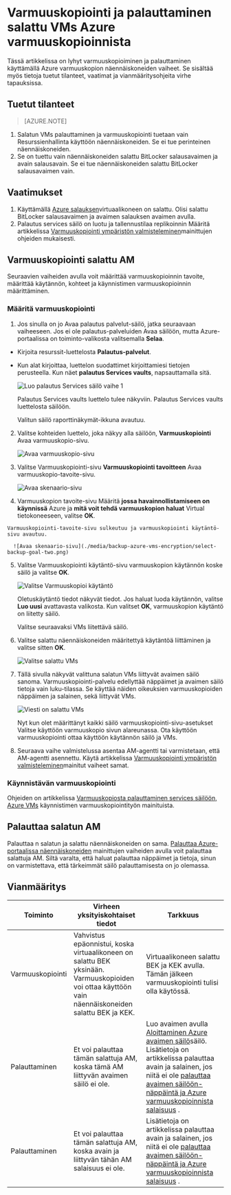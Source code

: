 <properties
   pageTitle="Varmuuskopiointi ja palauttaminen salattu VMs Azure varmuuskopioinnista"
   description="Tässä artikkelissa on lyhyt varmuuskopiointi ja palauttaminen käyttökokemusta VMs salataan Azure salauksen avulla."
   services="backup"
   documentationCenter=""
   authors="JPallavi"
   manager="vijayts"
   editor=""/>
<tags
   ms.service="backup"
   ms.devlang="na"
   ms.topic="article"
   ms.tgt_pltfrm="na"
   ms.workload="storage-backup-recovery"
   ms.date="10/25/2016"
   ms.author="markgal; jimpark; trinadhk"/>

# <a name="backup-and-restore-encrypted-vms-using-azure-backup"></a>Varmuuskopiointi ja palauttaminen salattu VMs Azure varmuuskopioinnista

Tässä artikkelissa on lyhyt varmuuskopioiminen ja palauttaminen käyttämällä Azure varmuuskopion näennäiskoneiden vaiheet. Se sisältää myös tietoja tuetut tilanteet, vaatimat ja vianmääritysohjeita virhe tapauksissa.

## <a name="supported-scenarios"></a>Tuetut tilanteet

> [AZURE.NOTE]
1.  Salatun VMs palauttaminen ja varmuuskopiointi tuetaan vain Resurssienhallinta käyttöön näennäiskoneiden. Se ei tue perinteinen näennäiskoneiden. <br>
2.  Se on tuettu vain näennäiskoneiden salattu BitLocker salausavaimen ja avain salausavain. Se ei tue näennäiskoneiden salattu BitLocker salausavaimen vain. <br>

## <a name="pre-requisites"></a>Vaatimukset

1.  Käyttämällä [Azure salauksen](../security/azure-security-disk-encryption.md)virtuaalikoneen on salattu. Olisi salattu BitLocker salausavaimen ja avaimen salauksen avaimen avulla.
2.  Palautus services säilö on luotu ja tallennustilaa replikoinnin Määritä artikkelissa [Varmuuskopiointi ympäristön valmisteleminen](backup-azure-arm-vms-prepare.md)mainittujen ohjeiden mukaisesti.

## <a name="backup-encrypted-vm"></a>Varmuuskopiointi salattu AM
Seuraavien vaiheiden avulla voit määrittää varmuuskopioinnin tavoite, määrittää käytännön, kohteet ja käynnistimen varmuuskopioinnin määrittäminen.

### <a name="configure-backup"></a>Määritä varmuuskopiointi

1. Jos sinulla on jo Avaa palautus palvelut-säilö, jatka seuraavaan vaiheeseen. Jos ei ole palautus-palveluiden Avaa säilöön, mutta Azure-portaalissa on toiminto-valikosta valitsemalla **Selaa**.

  - Kirjoita resurssit-luettelosta **Palautus-palvelut**.
  - Kun alat kirjoittaa, luettelon suodattimet kirjoittamiesi tietojen perusteella. Kun näet **palautus Services vaults**, napsauttamalla sitä.
  
      ![Luo palautus Services säilö vaihe 1](./media/backup-azure-vms-encryption/browse-to-rs-vaults.png) <br/>

    Palautus Services vaults luettelo tulee näkyviin. Palautus Services vaults luettelosta säilöön.

    Valitun säilö raporttinäkymät-ikkuna avautuu.

2. Valitse kohteiden luettelo, joka näkyy alla säilöön, **Varmuuskopiointi** Avaa varmuuskopio-sivu.

      ![Avaa varmuuskopio-sivu](./media/backup-azure-vms-encryption/select-backup.png) 
    
3. Valitse Varmuuskopiointi-sivu **Varmuuskopiointi tavoitteen** Avaa varmuuskopio-tavoite-sivu.

      ![Avaa skenaario-sivu](./media/backup-azure-vms-encryption/select-backup-goal-one.png) 
    
4.   Varmuuskopion tavoite-sivu Määritä **jossa havainnollistamiseen on käynnissä** Azure ja **mitä voit tehdä varmuuskopion haluat** Virtual tietokoneeseen, valitse **OK**.

    Varmuuskopiointi-tavoite-sivu sulkeutuu ja varmuuskopiointi käytäntö-sivu avautuu.

      ![Avaa skenaario-sivu](./media/backup-azure-vms-encryption/select-backup-goal-two.png) 

5. Valitse Varmuuskopiointi käytäntö-sivu varmuuskopion käytännön koske säilö ja valitse **OK**.

      ![Valitse Varmuuskopioi käytäntö](./media/backup-azure-vms-encryption/setting-rs-backup-policy-new.png) 

    Oletuskäytäntö tiedot näkyvät tiedot. Jos haluat luoda käytännön, valitse **Luo uusi** avattavasta valikosta. Kun valitset **OK**, varmuuskopion käytäntö on liitetty säilö.

    Valitse seuraavaksi VMs liitettävä säilö.
    
6. Valitse salattu näennäiskoneiden määritettyä käytäntöä liittäminen ja valitse sitten **OK**.

      ![Valitse salattu VMs](./media/backup-azure-vms-encryption/selected-encrypted-vms.png)
   
7. Tällä sivulla näkyvät valittuna salatun VMs liittyvät avaimen säilö sanoma. Varmuuskopiointi-palvelu edellyttää näppäimet ja avaimen säilö tietoja vain luku-tilassa. Se käyttää näiden oikeuksien varmuuskopioiden näppäimen ja salainen, sekä liittyvät VMs. 

      ![Viesti on salattu VMs](./media/backup-azure-vms-encryption/encrypted-vm-message.png)

      Nyt kun olet määrittänyt kaikki säilö varmuuskopiointi-sivu-asetukset Valitse käyttöön varmuuskopio sivun alareunassa. Ota käyttöön varmuuskopiointi ottaa käyttöön käytännön säilö ja VMs.

8. Seuraava vaihe valmistelussa asentaa AM-agentti tai varmistetaan, että AM-agentti asennettu. Käytä artikkelissa [Varmuuskopiointi ympäristön valmisteleminen](backup-azure-arm-vms-prepare.md)mainitut vaiheet samat. 

### <a name="triggering-backup-job"></a>Käynnistävän varmuuskopiointi
Ohjeiden on artikkelissa [Varmuuskopiosta palauttaminen services säilöön, Azure VMs](backup-azure-arm-vms.md) käynnistimen varmuuskopiointityön mainituista.

## <a name="restore-encrypted-vm"></a>Palauttaa salatun AM
Palauttaa n salatun ja salattu näennäiskoneiden on sama. [Palauttaa Azure-portaalissa näennäiskoneiden](backup-azure-arm-restore-vms.md) mainittujen vaiheiden avulla voit palauttaa salattuja AM. Siltä varalta, että haluat palauttaa näppäimet ja tietoja, sinun on varmistettava, että tärkeimmät säilö palauttamisesta on jo olemassa.

## <a name="troubleshooting-errors"></a>Vianmääritys

| Toiminto | Virheen yksityiskohtaiset tiedot | Tarkkuus |
| -------- | -------- | -------|
| Varmuuskopiointi | Vahvistus epäonnistui, koska virtuaalikoneen on salattu BEK yksinään. Varmuuskopioiden voi ottaa käyttöön vain näennäiskoneiden salattu BEK ja KEK. | Virtuaalikoneen salattu BEK ja KEK avulla. Tämän jälkeen varmuuskopiointi tulisi olla käytössä. |
| Palauttaminen | Et voi palauttaa tämän salattuja AM, koska tämä AM liittyvän avaimen säilö ei ole. | Luo avaimen avulla [Aloittaminen Azure avaimen säilö](../key-vault/key-vault-get-started.md)säilö. Lisätietoja on artikkelissa palauttaa avain ja salainen, jos niitä ei ole [palauttaa avaimen säilöön-näppäintä ja Azure varmuuskopioinnista salaisuus](backup-azure-restore-key-secret.md) . |
| Palauttaminen | Et voi palauttaa tämän salattuja AM, koska avain ja liittyvän tähän AM salaisuus ei ole. | Lisätietoja on artikkelissa palauttaa avain ja salainen, jos niitä ei ole [palauttaa avaimen säilöön-näppäintä ja Azure varmuuskopioinnista salaisuus](backup-azure-restore-key-secret.md) . |
